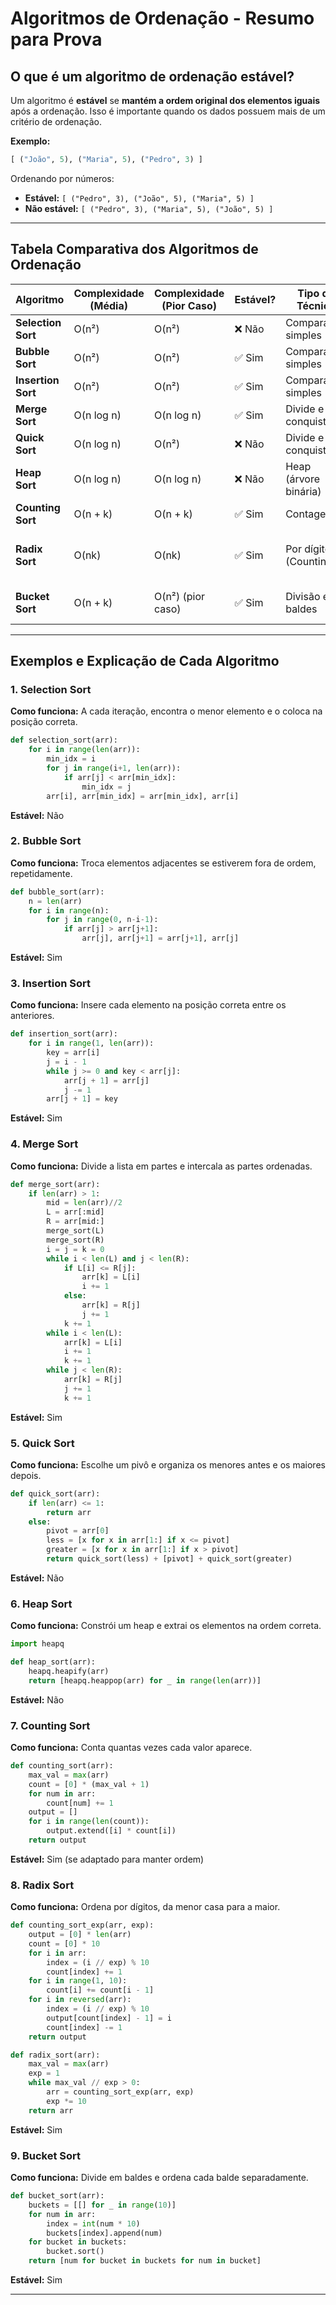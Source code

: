 # Algoritmos de Ordenação - Resumo para Prova

## O que é um algoritmo de ordenação estável?

Um algoritmo é **estável** se **mantém a ordem original dos elementos iguais** após a ordenação. Isso é importante quando os dados possuem mais de um critério de ordenação.

**Exemplo:**
```python
[ ("João", 5), ("Maria", 5), ("Pedro", 3) ]
```

Ordenando por números:
- **Estável:** `[ ("Pedro", 3), ("João", 5), ("Maria", 5) ]`
- **Não estável:** `[ ("Pedro", 3), ("Maria", 5), ("João", 5) ]`

---

## Tabela Comparativa dos Algoritmos de Ordenação

| Algoritmo       | Complexidade (Média) | Complexidade (Pior Caso) | Estável? | Tipo de Técnica     | Observações |
|-----------------|--------------------------|---------------------------|------------|------------------------|-------------|
| **Selection Sort** | O(n²)                    | O(n²)                    | ❌ Não     | Comparação simples   | Pouco eficiente |
| **Bubble Sort**    | O(n²)                    | O(n²)                    | ✅ Sim     | Comparação simples   | Fácil de entender |
| **Insertion Sort** | O(n²)                    | O(n²)                    | ✅ Sim     | Comparação simples   | Bom p/ listas pequenas |
| **Merge Sort**     | O(n log n)               | O(n log n)               | ✅ Sim     | Divide e conquista     | Usa memória extra |
| **Quick Sort**     | O(n log n)               | O(n²)                    | ❌ Não     | Divide e conquista     | Muito rápido na prática |
| **Heap Sort**      | O(n log n)               | O(n log n)               | ❌ Não     | Heap (árvore binária)  | Não usa memória extra |
| **Counting Sort**  | O(n + k)                 | O(n + k)                 | ✅ Sim     | Contagem               | Para inteiros pequenos |
| **Radix Sort**     | O(nk)                    | O(nk)                    | ✅ Sim     | Por dígitos (Counting) | Usa algoritmo estável internamente |
| **Bucket Sort**    | O(n + k)                 | O(n²) (pior caso)        | ✅ Sim     | Divisão em baldes      | Bom para dados uniformes |

---

## Exemplos e Explicação de Cada Algoritmo

### 1. **Selection Sort**
**Como funciona:** A cada iteração, encontra o menor elemento e o coloca na posição correta.
```python
def selection_sort(arr):
    for i in range(len(arr)):
        min_idx = i
        for j in range(i+1, len(arr)):
            if arr[j] < arr[min_idx]:
                min_idx = j
        arr[i], arr[min_idx] = arr[min_idx], arr[i]
```
**Estável:** Não

### 2. **Bubble Sort**
**Como funciona:** Troca elementos adjacentes se estiverem fora de ordem, repetidamente.
```python
def bubble_sort(arr):
    n = len(arr)
    for i in range(n):
        for j in range(0, n-i-1):
            if arr[j] > arr[j+1]:
                arr[j], arr[j+1] = arr[j+1], arr[j]
```
**Estável:** Sim

### 3. **Insertion Sort**
**Como funciona:** Insere cada elemento na posição correta entre os anteriores.
```python
def insertion_sort(arr):
    for i in range(1, len(arr)):
        key = arr[i]
        j = i - 1
        while j >= 0 and key < arr[j]:
            arr[j + 1] = arr[j]
            j -= 1
        arr[j + 1] = key
```
**Estável:** Sim

### 4. **Merge Sort**
**Como funciona:** Divide a lista em partes e intercala as partes ordenadas.
```python
def merge_sort(arr):
    if len(arr) > 1:
        mid = len(arr)//2
        L = arr[:mid]
        R = arr[mid:]
        merge_sort(L)
        merge_sort(R)
        i = j = k = 0
        while i < len(L) and j < len(R):
            if L[i] <= R[j]:
                arr[k] = L[i]
                i += 1
            else:
                arr[k] = R[j]
                j += 1
            k += 1
        while i < len(L):
            arr[k] = L[i]
            i += 1
            k += 1
        while j < len(R):
            arr[k] = R[j]
            j += 1
            k += 1
```
**Estável:** Sim

### 5. **Quick Sort**
**Como funciona:** Escolhe um pivô e organiza os menores antes e os maiores depois.
```python
def quick_sort(arr):
    if len(arr) <= 1:
        return arr
    else:
        pivot = arr[0]
        less = [x for x in arr[1:] if x <= pivot]
        greater = [x for x in arr[1:] if x > pivot]
        return quick_sort(less) + [pivot] + quick_sort(greater)
```
**Estável:** Não

### 6. **Heap Sort**
**Como funciona:** Constrói um heap e extrai os elementos na ordem correta.
```python
import heapq

def heap_sort(arr):
    heapq.heapify(arr)
    return [heapq.heappop(arr) for _ in range(len(arr))]
```
**Estável:** Não

### 7. **Counting Sort**
**Como funciona:** Conta quantas vezes cada valor aparece.
```python
def counting_sort(arr):
    max_val = max(arr)
    count = [0] * (max_val + 1)
    for num in arr:
        count[num] += 1
    output = []
    for i in range(len(count)):
        output.extend([i] * count[i])
    return output
```
**Estável:** Sim (se adaptado para manter ordem)

### 8. **Radix Sort**
**Como funciona:** Ordena por dígitos, da menor casa para a maior.
```python
def counting_sort_exp(arr, exp):
    output = [0] * len(arr)
    count = [0] * 10
    for i in arr:
        index = (i // exp) % 10
        count[index] += 1
    for i in range(1, 10):
        count[i] += count[i - 1]
    for i in reversed(arr):
        index = (i // exp) % 10
        output[count[index] - 1] = i
        count[index] -= 1
    return output

def radix_sort(arr):
    max_val = max(arr)
    exp = 1
    while max_val // exp > 0:
        arr = counting_sort_exp(arr, exp)
        exp *= 10
    return arr
```
**Estável:** Sim

### 9. **Bucket Sort**
**Como funciona:** Divide em baldes e ordena cada balde separadamente.
```python
def bucket_sort(arr):
    buckets = [[] for _ in range(10)]
    for num in arr:
        index = int(num * 10)
        buckets[index].append(num)
    for bucket in buckets:
        bucket.sort()
    return [num for bucket in buckets for num in bucket]
```
**Estável:** Sim

---

